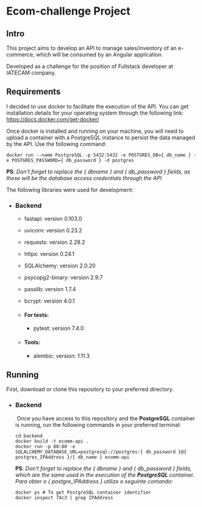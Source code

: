 # Ecom-challenge Project

## Intro

This project aims to develop an API to manage sales/inventory of an e-commerce, which will be consumed by an Angular application.

Developed as a challenge for the position of Fullstack developer at IATECAM company.

## Requirements

I decided to use docker to facilitate the execution of the API. You can get installation details for your operating system through the following link: https://docs.docker.com/get-docker/

Once docker is installed and running on your machine, you will need to upload a container with a PostgreSQL instance to persist the data managed by the API. Use the following command:

```shell
docker run --name PostgreSQL -p 5432:5432 -e POSTGRES_DB={ db_name } -e POSTGRES_PASSWORD={ db_password } -d postgres
```

**PS**: *Don't forget to replace the { dbname } and { db_password } fields, as these will be the database access credentials through the API*

The following libraries were used for development:

- ### Backend

  - fastapi: version 0.103.0

  - uvicorn: version 0.23.2

  - requests: version 2.28.2

  - httpx: version 0.24.1

  - SQLAlchemy: version 2.0.20

  - psycopg2-binary: version 2.9.7

  - passlib: version 1.7.4

  - bcrypt: version 4.0.1

  - #### For tests:

    - pytest: version 7.4.0

  - #### Tools:

    - alembic: version: 1.11.3

## Running

First, download or clone this repository to your preferred directory. 

- ### Backend

  ​	Once you have access to this repository and the **PostgreSQL** container is running, run the following commands in your preferred terminal:

  ```shell
  cd backend
  docker build -t ecomm-api . 
  docker run -p 80:80 -e SQLALCHEMY_DATABASE_URL=postgresql://postgres:{ db_password }@{ postgres_IPAddress }/{ db_name } ecomm-api
  ```

  

  **PS**: *Don't forget to replace the { dbname } and { db_password } fields, which are the same used in the execution of the **PostgreSQL** container. Para obter o { postgre_IPAddress } utilize o seguinte comando:*

  ```shell
  docker ps # To get PostgreSQL container identifier
  docker inspect 74c3 | grep IPAddress
  ```



